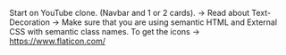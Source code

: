 
Start on YouTube clone. (Navbar and 1 or 2 cards). -> Read about Text-Decoration -> Make sure that you are using semantic HTML and External CSS with semantic class names.
 To get the icons -> https://www.flaticon.com/
